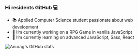 ### Hi residents GitHub 💻


- 📚 Applied Computer Science student passionate about web development
- 🔭 I’m currently working on a RPG Game in vanilla JavaScript
- 🌱 I’m currently learning on advanced JavaScript, Sass, React

![Anurag's GitHub stats](https://github-readme-stats.vercel.app/api?username=AParovyshnaya&theme=react&show_icons=true)
